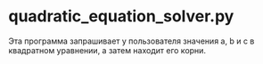 # quadratic_equation_solver.py

Эта программа запрашивает у пользователя значения a, b и c в квадратном уравнении, а затем находит его корни.
